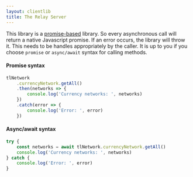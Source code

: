 ```yaml
---
layout: clientlib
title: The Relay Server
---
```


This library is a [promise-based](https://www.promisejs.org) library. So every asynchronous call will return a native Javascript promise. If an error occurs, the library will throw it. This needs to be handles appropriately by the caller. It is up to you if you choose `promise` or `async/await` syntax for calling methods.

#### Promise syntax
```javascript
tlNetwork
    .currencyNetwork.getAll()
    .then(networks => {
        console.log('Currency networks: ', networks)
    })
    .catch(error => {
        console.log('Error: ', error)
    })
```

#### Async/await syntax
```javascript
try {
    const networks = await tlNetwork.currencyNetwork.getAll()
    console.log('Currency networks: ', networks)
} catch {
    console.log('Error: ', error)
}
```
